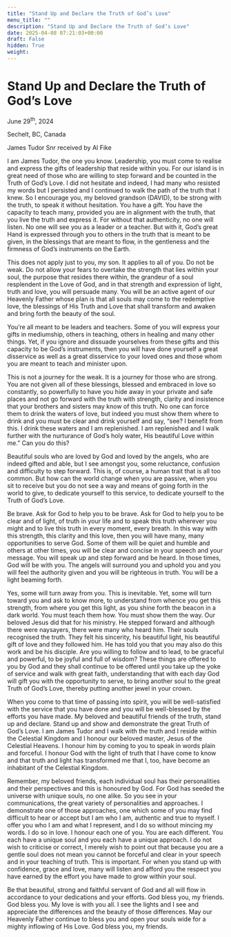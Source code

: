 ```yaml
---
title: "Stand Up and Declare the Truth of God’s Love"
menu_title: ""
description: "Stand Up and Declare the Truth of God’s Love"
date: 2025-04-08 07:21:03+00:00
draft: False
hidden: True
weight:
---
```

# Stand Up and Declare the Truth of God’s Love

June 29<sup>th</sup>, 2024

Sechelt, BC, Canada

James Tudor Snr received by Al Fike

I am James Tudor, the one you know. Leadership, you must come to realise and express the gifts of leadership that reside within you. For our island is in great need of those who are willing to step forward and be counted in the Truth of God’s Love. I did not hesitate and indeed, I had many who resisted my words but I persisted and I continued to walk the path of the truth that I knew. So I encourage you, my beloved grandson (DAVID), to be strong with the truth, to speak it without hesitation. You have a gift. You have the capacity to teach many, provided you are in alignment with the truth, that you live the truth and express it. For without that authenticity, no one will listen. No one will see you as a leader or a teacher. But with it, God’s great Hand is expressed through you to others in the truth that is meant to be given, in the blessings that are meant to flow, in the gentleness and the firmness of God’s instruments on the Earth.

This does not apply just to you, my son. It applies to all of you. Do not be weak. Do not allow your fears to overtake the strength that lies within your soul, the purpose that resides there within, the grandeur of a soul resplendent in the Love of God, and in that strength and expression of light, truth and love, you will persuade many. You will be an active agent of our Heavenly Father whose plan is that all souls may come to the redemptive love, the blessings of His Truth and Love that shall transform and awaken and bring forth the beauty of the soul.

You’re all meant to be leaders and teachers. Some of you will express your gifts in mediumship, others in teaching, others in healing and many other things. Yet, if you ignore and dissuade yourselves from these gifts and this capacity to be God’s instruments, then you will have done yourself a great disservice as well as a great disservice to your loved ones and those whom you are meant to teach and minister upon.

This is not a journey for the weak. It is a journey for those who are strong. You are not given all of these blessings, blessed and embraced in love so constantly, so powerfully to have you hide away in your private and safe places and not go forward with the truth with strength, clarity and insistence that your brothers and sisters may know of this truth. No one can force them to drink the waters of love, but indeed you must show them where to drink and you must be clear and drink yourself and say, “see? I benefit from this. I drink these waters and I am replenished. I am replenished and I walk further with the nurturance of God’s holy water, His beautiful Love within me.” Can you do this?

Beautiful souls who are loved by God and loved by the angels, who are indeed gifted and able, but I see amongst you, some reluctance, confusion and difficulty to step forward. This is, of course, a human trait that is all too common. But how can the world change when you are passive, when you sit to receive but you do not see a way and means of going forth in the world to give, to dedicate yourself to this service, to dedicate yourself to the Truth of God’s Love.

Be brave. Ask for God to help you to be brave. Ask for God to help you to be clear and of light, of truth in your life and to speak this truth wherever you might and to live this truth in every moment, every breath. In this way with this strength, this clarity and this love, then you will have many, many opportunities to serve God. Some of them will be quiet and humble and others at other times, you will be clear and concise in your speech and your message. You will speak up and step forward and be heard. In those times, God will be with you. The angels will surround you and uphold you and you will feel the authority given and you will be righteous in truth. You will be a light beaming forth.

Yes, some will turn away from you. This is inevitable. Yet, some will turn toward you and ask to know more, to understand from whence you get this strength, from where you get this light, as you shine forth the beacon in a dark world. You must teach them how. You must show them the way. Our beloved Jesus did that for his ministry. He stepped forward and although there were naysayers, there were many who heard him. Their souls recognised the truth. They felt his sincerity, his beautiful light, his beautiful gift of love and they followed him. He has told you that you may also do this work and be his disciple. Are you willing to follow and to lead, to be graceful and powerful, to be joyful and full of wisdom? These things are offered to you by God and they shall continue to be offered until you take up the yoke of service and walk with great faith, understanding that with each day God will gift you with the opportunity to serve, to bring another soul to the great Truth of God’s Love, thereby putting another jewel in your crown.

When you come to that time of passing into spirit, you will be well-satisfied with the service that you have done and you will be well-blessed by the efforts you have made. My beloved and beautiful friends of the truth, stand up and declare. Stand up and show and demonstrate the great Truth of God’s Love. I am James Tudor and I walk with the truth and I reside within the Celestial Kingdom and I honour our beloved master, Jesus of the Celestial Heavens. I honour him by coming to you to speak in words plain and forceful. I honour God with the light of truth that I have come to know and that truth and light has transformed me that I, too, have become an inhabitant of the Celestial Kingdom.

Remember, my beloved friends, each individual soul has their personalities and their perspectives and this is honoured by God. For God has seeded the universe with unique souls, no one alike. So you see in your communications, the great variety of personalities and approaches. I demonstrate one of those approaches, one which some of you may find difficult to hear or accept but I am who I am, authentic and true to myself. I offer you who I am and what I represent, and I do so without mincing my words. I do so in love. I honour each one of you. You are each different. You each have a unique soul and you each have a unique approach. I do not wish to criticise or correct, I merely wish to point out that because you are a gentle soul does not mean you cannot be forceful and clear in your speech and in your teaching of truth. This is important. For when you stand up with confidence, grace and love, many will listen and afford you the respect you have earned by the effort you have made to grow within your soul.

Be that beautiful, strong and faithful servant of God and all will flow in accordance to your dedications and your efforts. God bless you, my friends. God bless you. My love is with you all. I see the lights and I see and appreciate the differences and the beauty of those differences. May our Heavenly Father continue to bless you and open your souls wide for a mighty inflowing of His Love. God bless you, my friends.
